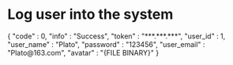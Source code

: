# Log user into the system

<api-endpoint openapi-path="./../cochat.yaml" endpoint="/api/user/login" method="post">
<response type="200">

<sample>
    {
        "code" : 0,
        "info" : "Success",
        "token" : "***.***.***",
        "user_id" : 1,
        "user_name" : "Plato",
        "password" : "123456",
        "user_email" : "Plato@163.com",
        "avatar" : "{FILE BINARY}"
    }
</sample>

</response>
</api-endpoint>
